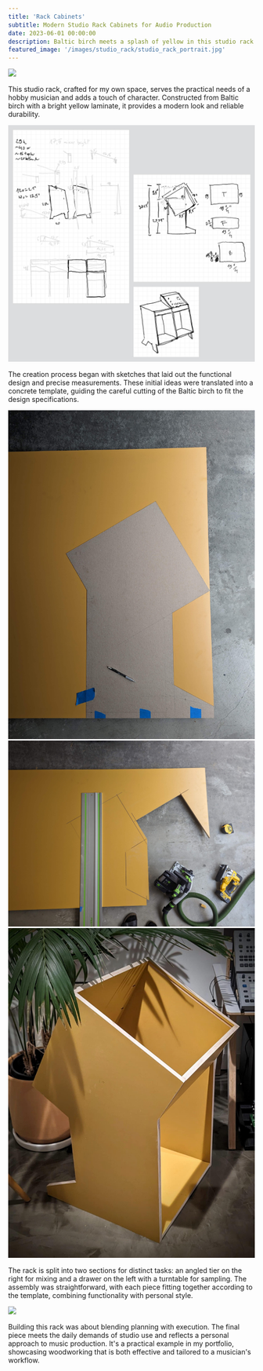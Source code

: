 ```yaml
---
title: 'Rack Cabinets'
subtitle: Modern Studio Rack Cabinets for Audio Production
date: 2023-06-01 00:00:00
description: Baltic birch meets a splash of yellow in this studio rack I built, a personal piece where my love for music and woodworking converge.
featured_image: '/images/studio_rack/studio_rack_portrait.jpg'
---
```


![](/images/studio_rack/studio_rack_portrait.jpg)

This studio rack, crafted for my own space, serves the practical needs of a hobby musician and adds a touch of character. Constructed from Baltic birch with a bright yellow laminate, it provides a modern look and reliable durability.

![](/images/studio_rack/studio_rack_sketches.jpeg)

The creation process began with sketches that laid out the functional design and precise measurements. These initial ideas were translated into a concrete template, guiding the careful cutting of the Baltic birch to fit the design specifications.

<div class="gallery" data-columns="2">
	<img src="/images/studio_rack/studio_rack_template.jpg">
	<img src="/images/studio_rack/studio_rack_panel_cut.jpg">
	<img src="/images/studio_rack/studio_rack_assembly.jpg">
</div>

The rack is split into two sections for distinct tasks: an angled tier on the right for mixing and a drawer on the left with a turntable for sampling. The assembly was straightforward, with each piece fitting together according to the template, combining functionality with personal style.

![](/images/studio_rack/studio_rack_within_room.jpg)

Building this rack was about blending planning with execution. The final piece meets the daily demands of studio use and reflects a personal approach to music production. It's a practical example in my portfolio, showcasing woodworking that is both effective and tailored to a musician's workflow.
